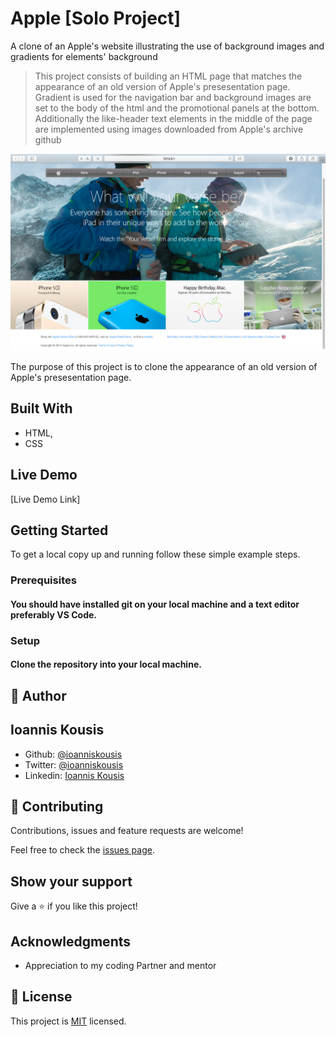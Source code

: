 # Apple [Solo Project]
A clone of an Apple's website illustrating the use of background images and gradients for elements' background

> This project consists of building an HTML page that matches the appearance of an old version of Apple's presesentation page. Gradient is used for the navigation bar and background images are set to the body of the html and the promotional panels at the bottom. Additionally the like-header text elements in the middle of the page are implemented using images downloaded from Apple's archive github

![screenshot](Screen_Shot.png)

The purpose of this project is to clone the appearance of an old version of Apple's presesentation page.

## Built With

- HTML,
- CSS

## Live Demo

[Live Demo Link]

## Getting Started

To get a local copy up and running follow these simple example steps.

### Prerequisites

#### You should have installed git on your local machine and a text editor preferably VS Code.

### Setup

#### Clone the repository into your local machine.


## 👤 Author
## Ioannis Kousis

- Github: [@ioanniskousis](https://github.com/ioanniskousis)
- Twitter: [@ioanniskousis](https://twitter.com/ioanniskousis)
- Linkedin: [Ioannis Kousis](https://www.linkedin.com/in/ioannis-kousis-9a5051b4/)

## 🤝 Contributing

Contributions, issues and feature requests are welcome!

Feel free to check the [issues page](issues/).

## Show your support

Give a ⭐️ if you like this project!

## Acknowledgments

- Appreciation to my coding Partner and mentor

## 📝 License

This project is [MIT](lic.url) licensed.